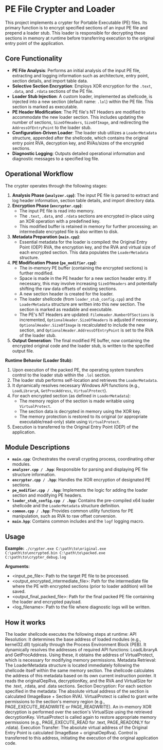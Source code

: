 # PE File Crypter and Loader
This project implements a crypter for Portable Executable (PE) files. Its primary function is to encrypt specified sections of an input PE file and prepend a loader stub. This loader is responsible for decrypting these sections in memory at runtime before transferring execution to the original entry point of the application.

## Core Functionality
*   **PE File Analysis**: Performs an initial analysis of the input PE file, extracting and logging information such as architecture, entry point, section details, and import table data.
*   **Selective Section Encryption**: Employs XOR encryption for the `.text`, `.data`, and `.rdata` sections of the PE file.
*   **Loader Stub Injection**: A custom loader, implemented as shellcode, is injected into a new section (default name: `.lol`) within the PE file. This section is marked as executable.
*   **PE Header Modification**: The PE file's NT Headers are modified to accommodate the new loader section. This includes updating the number of sections, `SizeOfHeaders`, `SizeOfImage`, and redirecting the `AddressOfEntryPoint` to the loader stub.
*   **Configuration-Driven Loader**: The loader stub utilizes a `LoaderMetadata` structure, appended after the shellcode, which contains the original entry point RVA, decryption key, and RVAs/sizes of the encrypted sections.
*   **Diagnostic Logging**: Outputs detailed operational information and diagnostic messages to a specified log file.

## Operational Workflow
The crypter operates through the following stages:
1.  **Analysis Phase (`analyzer.cpp`)**: The input PE file is parsed to extract and log header information, section table details, and import directory data.
2.  **Encryption Phase (`encrypter.cpp`)**:
    *   The input PE file is read into memory.
    *   The `.text`, `.data`, and `.rdata` sections are encrypted in-place using an XOR operation with a predefined key.
    *   This modified buffer is retained in memory for further processing; an intermediate encrypted file is also written to disk.
3.  **Metadata Preparation (`main.cpp`)**:
    *   Essential metadata for the loader is compiled: the Original Entry Point (OEP) RVA, the encryption key, and the RVA and virtual size of each encrypted section. This data populates the `LoaderMetadata` structure.
4.  **PE Modification Phase (`pe_modifier.cpp`)**:
    *   The in-memory PE buffer (containing the encrypted sections) is further modified.
    *   Space is made in the PE header for a new section header entry. If necessary, this may involve increasing `SizeOfHeaders` and potentially shifting the raw data offsets of existing sections.
    *   A new section header is created for the loader.
    *   The loader shellcode (from `loader_stub_config.cpp`) and the `LoaderMetadata` structure are written into this new section. The section is marked as readable and executable.
    *   The PE's NT Headers are updated: `FileHeader.NumberOfSections` is incremented, `OptionalHeader.SizeOfHeaders` is adjusted if necessary, `OptionalHeader.SizeOfImage` is recalculated to include the new section, and `OptionalHeader.AddressOfEntryPoint` is set to the RVA of the loader stub.
5.  **Output Generation**: The final modified PE buffer, now containing the encrypted original code and the loader stub, is written to the specified output file.

**Runtime Behavior (Loader Stub):**
1.  Upon execution of the packed PE, the operating system transfers control to the loader stub within the `.lol` section.
2.  The loader stub performs self-location and retrieves the `LoaderMetadata`.
3.  It dynamically resolves necessary Windows API functions (e.g., `LoadLibraryA`, `GetProcAddress`, `VirtualProtect`).
4.  For each encrypted section (as defined in `LoaderMetadata`):
    *   The memory region of the section is made writable using `VirtualProtect`.
    *   The section data is decrypted in memory using the XOR key.
    *   The memory protection is restored to its original (or appropriate executable/read-only) state using `VirtualProtect`.
5.  Execution is transferred to the Original Entry Point (OEP) of the application.

## Module Descriptions
*   **`main.cpp`**: Orchestrates the overall crypting process, coordinating other modules.
*   **`analyzer.cpp / .hpp`**: Responsible for parsing and displaying PE file structure information.
*   **`encrypter.cpp / .hpp`**: Handles the XOR encryption of designated PE sections.
*   **`pe_modifier.cpp / .hpp`**: Implements the logic for adding the loader section and modifying PE headers.
*   **`loader_stub_config.cpp / .hpp`**: Contains the pre-compiled x64 loader shellcode and the `LoaderMetadata` structure definition.
*   **`common.cpp / .hpp`**: Provides common utility functions for PE manipulation, such as RVA to raw offset conversion.
*   **`main.hpp`**: Contains common includes and the `logf` logging macro.

## Usage
**Example:**
   ```./crypter.exe C:\path\to\original.exe C:\path\to\encrypted.bin C:\path\to\packed.exe C:\path\to\crypter_debug.log```

**Arguments:**
-    <input_pe_file>: Path to the target PE file to be processed.
-    <output_encrypted_intermediate_file>: Path for the intermediate file where the PE with encrypted sections (prior to loader addition) will be saved.
-    <output_final_packed_file>: Path for the final packed PE file containing the loader and encrypted payload.
-    <log_filename>: Path to the file where diagnostic logs will be written.

## How it works
The loader shellcode executes the following steps at runtime:
    API Resolution:
        It determines the base address of loaded modules (e.g., kernel32.dll) typically through the Process Environment Block (PEB).
        It dynamically resolves the addresses of required API functions: LoadLibraryA and GetProcAddress.
        Using these, it obtains the address of VirtualProtect, which is necessary for modifying memory permissions.
    Metadata Retrieval:
        The LoaderMetadata structure is located immediately following the shellcode itself within the same memory section.
        The shellcode calculates the address of this metadata based on its own current instruction pointer.
        It reads the originalOepRva, decryptionKey, and the RVA and VirtualSize for the .text, .rdata, and .data sections.
    Section Decryption:
        For each section specified in the metadata:
            The absolute virtual address of the section is calculated (ImageBase + Section RVA).
            VirtualProtect is called to grant write permissions to the section's memory region (e.g., PAGE_EXECUTE_READWRITE or PAGE_READWRITE).
            An in-memory XOR decryption is performed over the section's VirtualSize using the retrieved decryptionKey.
            VirtualProtect is called again to restore appropriate memory permissions (e.g., PAGE_EXECUTE_READ for .text, PAGE_READONLY for .rdata).
    Execution Transfer:
        The absolute virtual address of the Original Entry Point is calculated (ImageBase + originalOepRva).
        Control is transferred to this address, initiating the execution of the original application code.
